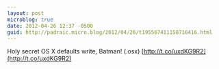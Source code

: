 ```yaml
---
layout: post
microblog: true
date: 2012-04-26 12:37 -0500
guid: http://padraic.micro.blog/2012/04/26/t195567411158716416.html
---
```

Holy secret OS X defaults write, Batman! (.osx) [http://t.co/uxdKG9R2](http://t.co/uxdKG9R2)
